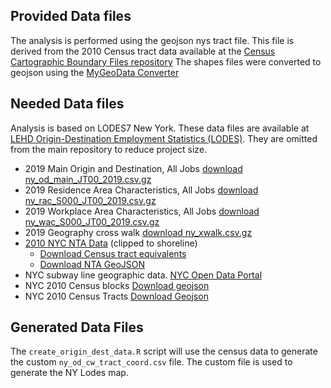 ## Provided Data files

The analysis is performed using the geojson nys tract file. This file is derived from the 2010 Census tract data available at the [Census Cartographic Boundary Files repository](https://www.census.gov/geographies/mapping-files/time-series/geo/carto-boundary-file.2010.html#list-tab-40RKW26654EFTMARWW)
The shapes files were converted to geojson using the [MyGeoData Converter](https://mygeodata.cloud/converter/)

## Needed Data files

Analysis is based on LODES7 New York.
These data files are available at [LEHD Origin-Destination Employment Statistics (LODES)](https://lehd.ces.census.gov/data/).
They are omitted from the main repository to reduce project size.
- 2019 Main Origin and Destination, All Jobs [download ny_od_main_JT00_2019.csv.gz](https://lehd.ces.census.gov/data/lodes/LODES7/ny/od/ny_od_main_JT00_2019.csv.gz) 
- 2019 Residence Area Characteristics, All Jobs [download ny_rac_S000_JT00_2019.csv.gz](https://lehd.ces.census.gov/data/lodes/LODES7/ny/rac/ny_rac_S000_JT00_2019.csv.gz)
- 2019 Workplace Area Characteristics, All Jobs [download ny_wac_S000_JT00_2019.csv.gz](https://lehd.ces.census.gov/data/lodes/LODES7/ny/wac/ny_wac_S000_JT00_2019.csv.gz)
- 2019 Geography cross walk [download ny_xwalk.csv.gz](https://lehd.ces.census.gov/data/lodes/LODES7/ny/ny_xwalk.csv.gz)
- [2010 NYC NTA Data](https://www1.nyc.gov/site/planning/data-maps/open-data/census-download-metadata.page) (clipped to shoreline)
  - [Download Census tract equivalents](https://www1.nyc.gov/assets/planning/download/office/planning-level/nyc-population/census2020/nyc2020census_tract_nta_cdta_relationships.xlsx?r=092221)
  - [Download NTA GeoJSON](https://services5.arcgis.com/GfwWNkhOj9bNBqoJ/arcgis/rest/services/NYC_Neighborhood_Tabulation_Areas_2010/FeatureServer/0/query?where=1=1&outFields=*&outSR=4326&f=pgeojson)
- NYC subway line geographic data. [NYC Open Data Portal](https://data.cityofnewyork.us/Transportation/Subway-Lines/3qz8-muuu)
- NYC 2010 Census blocks [Download geojson](https://services5.arcgis.com/GfwWNkhOj9bNBqoJ/arcgis/rest/services/NYC_Census_Blocks_for_2010_US_Census/FeatureServer/0/query?where=1=1&outFields=*&outSR=4326&f=pgeojson)
- NYC 2010 Census Tracts [Download Geojson](https://services5.arcgis.com/GfwWNkhOj9bNBqoJ/arcgis/rest/services/NYC_Census_Tracts_for_2010_US_Census/FeatureServer/0/query?where=1=1&outFields=*&outSR=4326&f=pgeojson)

## Generated Data Files
The `create_origin_dest_data.R` script will use the census data to generate the custom `ny_od_cw_tract_coord.csv` file.
The custom file is used to generate the NY Lodes map.